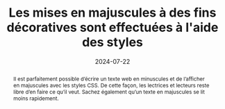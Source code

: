 ---
title: "Les mises en majuscules à des fins décoratives sont effectuées à l'aide des styles"
abstract: Il est parfaitement possible d’écrire un texte web en minuscules et de l’afficher en majuscules avec les styles CSS. De cette façon, les lectrices et lecteurs reste libre d’en faire ce qu’il veut. Sachez également qu’un texte en majuscules se lit moins rapidement.
categories: ["Présentation"]
agrege: O4187-E066
opquast: '4 187'
indiceebook: '66'
description: "Règle n° 066"
before: "065"
weight: "066"
after: "067"
actif: '1'
layout: rules
date: 2024-07-22
tags: ["accessibilité", "Affichage", "Lisibilité"]
objectif: ["Permettre un copier-coller des contenus indépendamment de la mise en forme entièrement en majuscules.", "Faciliter l'adaptation de la mise en forme pour les utilisateurs ayant des difficultés de lecture des textes entièrement en majuscules."]
Meo: ["Saisir les contenus HTML en respectant l'usage typographique pour les majuscules (début de phrase, noms propres, etc.).", "Utiliser la propriété CSS text-transform avec la valeur uppercase pour gérer les mises en majuscules décoratives."]
Controle: ["Désactiver le support des styles du site dans le navigateur ;", "Identifier les textes qui apparaissent en majuscules lorsque les styles sont désactivés ;", "Vérifier que l'usage des majuscules respecte le cadre des conventions typographiques de la langue utilisée. Par exemple&nbsp;: les sigles ou noms d'autrices ou l'auteurs dans une bibliographie peuvent être en majuscules."]
epubcheck: 
ace: 
humancheck: true
ReadiumGoToolkit: 
Source: ["Opquast"]
Referentiel: ["[Web Content Accessibility Guidelines (WCAG)](https://www.w3.org/WAI/standards-guidelines/wcag/)"]
steps: ["conception", "Fabrication"]
---